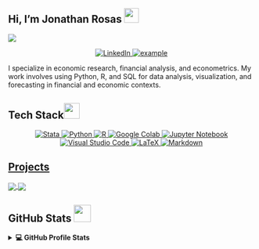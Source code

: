 ## Hi, I’m Jonathan Rosas <img src = "https://raw.githubusercontent.com/MartinHeinz/MartinHeinz/master/wave.gif" width = 30px> 
<p>
  <a href="https://github.com/DenverCoder1/readme-typing-svg"><img src="https://readme-typing-svg.herokuapp.com?&font=IBM+Plex+Sans&color=abcdef&size=20&lines=Welcome+to+my+GitHub+Profile!;I'm+an+Economist;I'm+also+a+University+Professor" /></a>
</p>
 
<p align ="center">
  <a  href="https://www.linkedin.com/in/jonathan-rosas" target="_blank">
    <img alt="LinkedIn" src="https://img.shields.io/badge/LinkedIn-0077B5?style=for-the-badge&logo=linkedin&logoColor=white">
  </a>   
  <a href="mailto:jonathan.rosas@example.com?subject=Feedback%20From%20Github&body=Hello," target="_blank">
    <img src="https://img.shields.io/badge/Gmail-D14836?style=for-the-badge&logo=gmail&logoColor=white" alt="example"/>
  </a>
</p>

<p>I specialize in economic research, financial analysis, and econometrics. My work involves using Python, R, and SQL for data analysis, visualization, and forecasting in financial and economic contexts.</p>

## Tech Stack<img src = "https://media2.giphy.com/media/QssGEmpkyEOhBCb7e1/giphy.gif?cid=ecf05e47a0n3gi1bfqntqmob8g9aid1oyj2wr3ds3mg700bl&rid=giphy.gif" width = 32px> 

<p align="center">
  <a href="https://www.stata.com/" target="_blank">
    <img alt="Stata" src="https://img.shields.io/badge/Stata-1F77B4?style=for-the-badge&logo=stata&logoColor=white">
  </a>
  <a href="https://www.python.org" target="_blank">
    <img alt="Python" src="https://img.shields.io/badge/Python-3776AB?style=for-the-badge&logo=python&logoColor=white">
  </a>
  <a href="https://www.r-project.org/" target="_blank">
    <img alt="R" src="https://img.shields.io/badge/R-276DC3?style=for-the-badge&logo=r&logoColor=white">
  </a>
   <a href="https://colab.research.google.com/" target="_blank">
    <img alt="Google Colab" src="https://img.shields.io/badge/Google%20Colab-%23F9A825.svg?style=for-the-badge&logo=googlecolab&logoColor=white">
  </a>
  <a href="https://jupyter.org/" target="_blank">
    <img alt="Jupyter Notebook" src="https://img.shields.io/badge/jupyter-%23FA0F00.svg?style=for-the-badge&logo=jupyter&logoColor=white">
  </a>
  <a href="https://code.visualstudio.com/" target="_blank">
    <img alt="Visual Studio Code" src="https://img.shields.io/badge/Visual%20Studio%20Code-0078d7.svg?style=for-the-badge&logo=visual-studio-code&logoColor=white">
  </a>
  <a href="https://www.latex-project.org/" target="_blank">
    <img alt="LaTeX" src="https://img.shields.io/badge/latex-%23008080.svg?style=for-the-badge&logo=latex&logoColor=white">
  </a>
  <a href="https://daringfireball.net/projects/markdown/" target="_blank">
    <img alt="Markdown" src="https://img.shields.io/badge/markdown-%23000000.svg?style=for-the-badge&logo=markdown&logoColor=white">
</p>

## Projects

<a href="https://github.com/JonathanRosasV/IndicadorCoincidente">
  <img align="center" src="https://github-readme-stats.vercel.app/api/pin/?username=JonathanRosasV&repo=IndicadorCoincidente&theme=tokyonight" />
</a>  

<a href="https://github.com/JonathanRosasV/Teoria-Portafolio-Peru">
  <img align="center" src="https://github-readme-stats.vercel.app/api/pin/?username=JonathanRosasV&repo=Teoria-Portafolio-Peru&theme=tokyonight" />
</a>

## **GitHub Stats** <img src="https://i.pinimg.com/originals/65/c4/f4/65c4f452571be1261e9c623f7da488ac.gif" width=35px>

<details> 
  <summary><b>💻 GitHub Profile Stats</b></summary>
  <br/>
  <p align="center">
    <a href="https://github.com/jonathanrosasv/github-readme-stats">
      <img alt="Jonathan's Github Stats" src="https://github-readme-stats.vercel.app/api?username=jonathanrosasv&show_icons=true&count_private=true&theme=tokyonight&cache_seconds=86400" height="192px"/>
    </a>
  <br/>
  &nbsp;
    <img src="https://github-readme-stats.vercel.app/api/top-langs?username=jonathanrosasv&show_icons=true&locale=en&layout=compact&theme=tokyonight" alt="jonathanrosasv" height="192px"/>
  <br/>
  </p>
</details>

